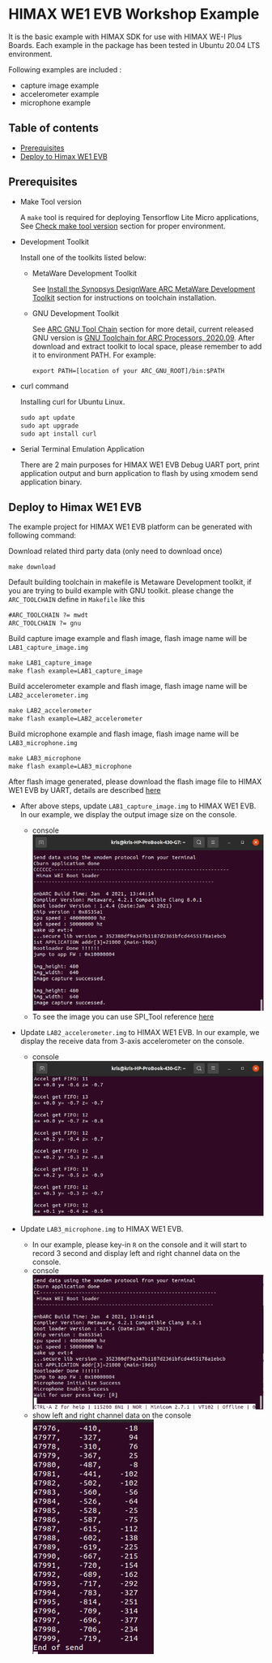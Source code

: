 # HIMAX WE1 EVB Workshop Example
It is the basic example with HIMAX SDK for use with HIMAX WE-I Plus Boards. Each example in the package has been tested in Ubuntu 20.04 LTS environment.

Following examples are included :
- capture image example
- accelerometer example
- microphone example
  
## Table of contents
  - [Prerequisites](#prerequisites)
  - [Deploy to Himax WE1 EVB](#deploy-to-himax-we1-evb)
   
## Prerequisites
- Make Tool version
  
  A `make` tool is required for deploying Tensorflow Lite Micro applications, See
[Check make tool version](https://github.com/tensorflow/tflite-micro/tree/main/tensorflow/lite/micro/tools/make/targets/arc#make-tool)
section for proper environment.

- Development Toolkit
  
  Install one of the toolkits listed below:
  
  - MetaWare Development Toolkit

    See
[Install the Synopsys DesignWare ARC MetaWare Development Toolkit](https://github.com/tensorflow/tflite-micro/tree/main/tensorflow/lite/micro/tools/make/targets/arc#install-the-synopsys-designware-arc-metaware-development-toolkit)
section for instructions on toolchain installation.

  - GNU Development Toolkit

    See
[ARC GNU Tool Chain](https://github.com/foss-for-synopsys-dwc-arc-processors/toolchain) section for more detail, current released GNU version is [GNU Toolchain for ARC Processors, 2020.09](https://github.com/foss-for-synopsys-dwc-arc-processors/toolchain/releases/download/arc-2020.09-release/arc_gnu_2020.09_prebuilt_elf32_le_linux_install.tar.gz). After download and extract toolkit to local space, please remember to add it to environment PATH. For example:

    ```
    export PATH=[location of your ARC_GNU_ROOT]/bin:$PATH
    ```

- curl command
  
  Installing curl for Ubuntu Linux.
  ```
  sudo apt update
  sudo apt upgrade
  sudo apt install curl
  ```
- Serial Terminal Emulation Application

  There are 2 main purposes for HIMAX WE1 EVB Debug UART port, print application output and burn application to flash by using xmodem send application binary.

## Deploy to Himax WE1 EVB

The example project for HIMAX WE1 EVB platform can be generated with following command:

Download related third party data (only need to download once)

```
make download
```

Default building toolchain in makefile is Metaware Development toolkit, if you are trying to build example with GNU toolkit. please change the `ARC_TOOLCHAIN` define in `Makefile` like this

```
#ARC_TOOLCHAIN ?= mwdt
ARC_TOOLCHAIN ?= gnu
```

Build capture image example and flash image, flash image name will be `LAB1_capture_image.img`

```
make LAB1_capture_image
make flash example=LAB1_capture_image
```

Build accelerometer example and flash image, flash image name will be `LAB2_accelerometer.img`

```
make LAB2_accelerometer
make flash example=LAB2_accelerometer
```

Build microphone example and flash image, flash image name will be `LAB3_microphone.img`

```
make LAB3_microphone
make flash example=LAB3_microphone
```

After flash image generated, please download the flash image file to HIMAX WE1 EVB by UART, details are described [here](https://github.com/HimaxWiseEyePlus/bsp_tflu/tree/master/HIMAX_WE1_EVB_user_guide#flash-image-update-at-linux-environment)

- After above steps, update `LAB1_capture_image.img` to HIMAX WE1 EVB. In our example, we display the output image size on the console.
  - console
  ![alt text](images/lab1_captuare_images.png)
  - To see the image you can use SPI_Tool reference [here](https://github.com/HimaxWiseEyePlus/bsp_tflu/tree/master/SPI_Tool#spi-tool-for-receive-meta-data-and-images-from-himax_we1_evb)

- Update `LAB2_accelerometer.img` to HIMAX WE1 EVB. In our example, we display the receive data from 3-axis accelerometer on the console.
  - console
  ![alt text](images/lab2_accelerometer.png)

- Update `LAB3_microphone.img` to HIMAX WE1 EVB. 
  - In our example, please key-in `R` on the console and it will start to record 3 second and display left and right channel data on the console.
  - console
  ![alt text](images/lab3_microphone_1.png)
  - show left and right channel data on the console
  ![alt text](images/lab3_microphone_2.png)